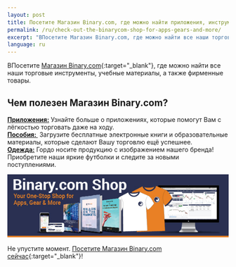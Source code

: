 ```yaml
---
layout: post
title: Посетите Магазин Binary.com, где можно найти приложения, инструменты и многое другое!
permalink: /ru/check-out-the-binarycom-shop-for-apps-gears-and-more/
excerpt: "BПосетите Магазин Binary.com, где можно найти все наши торговые инструменты, учебные материалы, а также фирменные товары...."
language: ru
---
```


BПосетите [Магазин Binary.com](https://shop.binary.com/collections/applications){:target="_blank"}, где можно найти все наши торговые инструменты, учебные материалы, а также фирменные товары.

<h2>Чем полезен Магазин Binary.com?</h2>


**<a href="https://shop.binary.com/collections/applications" target="_blank">Приложения:</a>** Узнайте больше о приложениях, которые помогут Вам с лёгкостью торговать даже на ходу.
<br>
**<a href="https://shop.binary.com/collections/guides" target="_blank">Пособия: </a>**  Загрузите бесплатные электронные книги и образовательные материалы, которые сделают Вашу торговлю ещё успешнее.
<br>
**<a href="https://shop.binary.com/collections/apparels" target="_blank">Одежда:</a>** Гордо носите продукцию с изображением нашего бренда! Приобретите наши яркие футболки и следите за новыми поступлениями. 


<a href="https://shop.binary.com/collections/all" target="_blank"><img src="/images/binary-shop-email-image-01.jpg" alt="Binary.com"></a>

Не упустите момент. [Посетите Магазин Binary.com сейчас](https://shop.binary.com/collections/all){:target="_blank"}!

